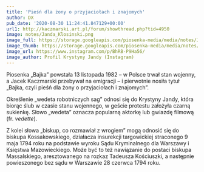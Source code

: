```yaml
---
title: 'Pieśń dla żony o przyjaciołach i znajomych'
author: DX
pub_date: '2020-08-30 11:24:41.847129+00:00'
url1: http://kaczmarski.art.pl/forum/showthread.php?tid=4950
image: notes/Janda_Klosinski.png
image_full: https://storage.googleapis.com/piosenka-media/media/notes/Janda_Klosinski.png
image_thumb: https://storage.googleapis.com/piosenka-media/media/notes/Janda_Klosinski.png.0x300_q85_upscale.png
image_url: https://www.instagram.com/p/BhRB-P9Ha56/
image_author: Profil Krystyny Jandy (Instagram)
---
```


Piosenka „Bajka” powstała 13 listopada 1982 – w Polsce trwał stan wojenny, a Jacek Kaczmarski przebywał na emigracji – i pierwotnie nosiła tytuł „Bajka, czyli pieśń dla żony o przyjaciołach i znajomych”.

Określenie „wedeta robotniczych sag” odnosi się do Krystyny Jandy, która biorąc ślub w czasie stanu wojennego, w geście protestu założyła czarną sukienkę. Słowo „wedeta” oznacza popularną aktorkę lub gwiazdę filmową \(fr. _vedette_\).

Z kolei słowa „biskup, co rozmawiał z wrogiem” mogą odnosić się do biskupa Kossakowskiego, działacza insurekcji targowickiej straconego 9 maja 1794 roku na podstawie wyroku Sądu Kryminalnego dla Warszawy i Księstwa Mazowieckiego. Może być to też nawiązanie do postaci biskupa Massalskiego, aresztowanego na rozkaz Tadeusza Kościuszki, a następnie powieszonego bez sądu w Warszawie 28 czerwca 1794 roku.